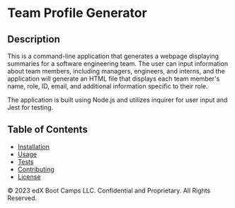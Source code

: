 # Team Profile Generator

## Description
This is a command-line application that generates a webpage displaying summaries for a software engineering team. The user can input information about team members, including managers, engineers, and interns, and the application will generate an HTML file that displays each team member's name, role, ID, email, and additional information specific to their role.

The application is built using Node.js and utilizes inquirer for user input and Jest for testing.

## Table of Contents
- [Installation](#installation)
- [Usage](#usage)
- [Tests](#tests)
- [Contributing](#contributing)
- [License](#license)


© 2023 edX Boot Camps LLC. Confidential and Proprietary. All Rights Reserved.
